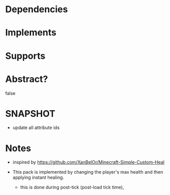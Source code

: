 # Dependencies

# Implements

# Supports

# Abstract?
false

# SNAPSHOT
- update all attribute ids

# Notes
- inspired by https://github.com/XanBelOr/Minecraft-Simple-Custom-Heal

- This pack is implemented by changing the player's max health and then applying instant healing.
    - this is done during post-tick (post-load tick time),